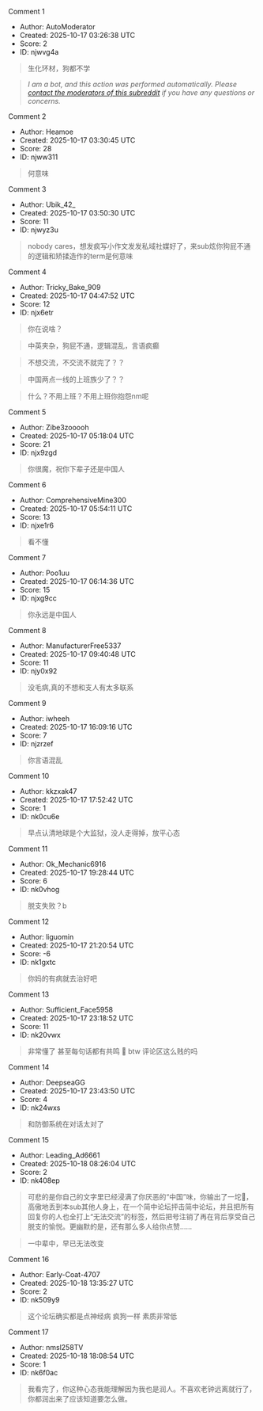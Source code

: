 Comment 1

- Author: AutoModerator
- Created: 2025-10-17 03:26:38 UTC
- Score: 2
- ID: njwvg4a

> 生化环材，狗都不学

> *I am a bot, and this action was performed automatically. Please [contact the moderators of this subreddit](/message/compose/?to=/r/iwanttorun) if you have any questions or concerns.*

Comment 2

- Author: Heamoe
- Created: 2025-10-17 03:30:45 UTC
- Score: 28
- ID: njww311

> 何意味

Comment 3

- Author: Ubik_42_
- Created: 2025-10-17 03:50:30 UTC
- Score: 11
- ID: njwyz3u

> nobody cares，想发疯写小作文发发私域社媒好了，来sub炫你狗屁不通的逻辑和矫揉造作的term是何意味

Comment 4

- Author: Tricky_Bake_909
- Created: 2025-10-17 04:47:52 UTC
- Score: 12
- ID: njx6etr

> 你在说啥？

> 中英夹杂，狗屁不通，逻辑混乱，言语疯癫

> 不想交流，不交流不就完了？？

> 中国两点一线的上班族少了？？

> 什么？不用上班？不用上班你抱怨nm呢

Comment 5

- Author: Zibe3zooooh
- Created: 2025-10-17 05:18:04 UTC
- Score: 21
- ID: njx9zgd

> 你很魔，祝你下辈子还是中国人

Comment 6

- Author: ComprehensiveMine300
- Created: 2025-10-17 05:54:11 UTC
- Score: 13
- ID: njxe1r6

> 看不懂

Comment 7

- Author: Poo1uu
- Created: 2025-10-17 06:14:36 UTC
- Score: 15
- ID: njxg9cc

> 你永远是中国人

Comment 8

- Author: ManufacturerFree5337
- Created: 2025-10-17 09:40:48 UTC
- Score: 11
- ID: njy0x92

> 没毛病,真的不想和支人有太多联系

Comment 9

- Author: iwheeh
- Created: 2025-10-17 16:09:16 UTC
- Score: 7
- ID: njzrzef

> 你言语混乱

Comment 10

- Author: kkzxak47
- Created: 2025-10-17 17:52:42 UTC
- Score: 1
- ID: nk0cu6e

> 早点认清地球是个大监狱，没人走得掉，放平心态

Comment 11

- Author: Ok_Mechanic6916
- Created: 2025-10-17 19:28:44 UTC
- Score: 6
- ID: nk0vhog

> 脱支失败？b

Comment 12

- Author: liguomin
- Created: 2025-10-17 21:20:54 UTC
- Score: -6
- ID: nk1gxtc

> 你妈的有病就去治好吧

Comment 13

- Author: Sufficient_Face5958
- Created: 2025-10-17 23:18:52 UTC
- Score: 11
- ID: nk20vwx

> 非常懂了 甚至每句话都有共鸣 🤣 btw 评论区这么贱的吗

Comment 14

- Author: DeepseaGG
- Created: 2025-10-17 23:43:50 UTC
- Score: 4
- ID: nk24wxs

> 和防御系统在对话太对了

Comment 15

- Author: Leading_Ad6661
- Created: 2025-10-18 08:26:04 UTC
- Score: 2
- ID: nk408ep

> 可悲的是你自己的文字里已经浸满了你厌恶的“中国”味，你输出了一坨💩，高傲地丢到本sub其他人身上，在一个简中论坛抨击简中论坛，并且把所有回复你的人也全打上“无法交流”的标签，然后把号注销了再在背后享受自己脱支的愉悦。更幽默的是，还有那么多人给你点赞......

> 一中辈中，早已无法改变

Comment 16

- Author: Early-Coat-4707
- Created: 2025-10-18 13:35:27 UTC
- Score: 2
- ID: nk509y9

> 这个论坛确实都是点神经病 疯狗一样 素质非常低

Comment 17

- Author: nmsl258TV
- Created: 2025-10-18 18:08:54 UTC
- Score: 1
- ID: nk6f0ac

> 我看完了，你这种心态我能理解因为我也是润人。不喜欢老钟远离就行了，你都润出来了应该知道要怎么做。
